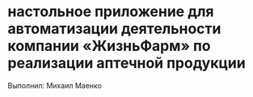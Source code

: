 # настольное приложение для автоматизации деятельности компании «ЖизньФарм» по реализации аптечной продукции 
Выполнил: Михаил Маенко 
